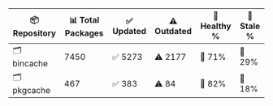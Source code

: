 | 📦 Repository | 📊 Total Packages | ✅ Updated | ⚠️ Outdated | 💚 Healthy % | 🔴 Stale % |
|---------------|-------------------|------------|-------------|-------------|------------|
| 🗂️ bincache | 7450 | ✅ 5273 | ⚠️ 2177 | 💚 71% | 🔴 29% |
| 🗂️ pkgcache | 467 | ✅ 383 | ⚠️ 84 | 💚 82% | 🔴 18% |
